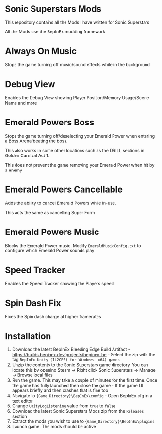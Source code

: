 # Sonic Superstars Mods
This repository contains all the Mods I have written for Sonic Superstars

All the Mods use the BepInEx modding framework

# Always On Music
Stops the game turning off music/sound effects while in the background

# Debug View
Enables the Debug View showing Player Position/Memory Usage/Scene Name and more 

# Emerald Powers Boss
Stops the game turning off/deselecting your Emerald Power when entering a Boss Arena/beating the boss.

This also works in some other locations such as the DRILL sections in Golden Carnival Act 1.

This does not prevent the game removing your Emerald Power when hit by a enemy

# Emerald Powers Cancellable
Adds the ability to cancel Emerald Powers while in-use.

This acts the same as cancelling Super Form

# Emerald Powers Music
Blocks the Emerald Power music.
Modify `EmeraldMusicConfig.txt` to configure which Emerald Power sounds play

# Speed Tracker
Enables the Speed Tracker showing the Players speed

# Spin Dash Fix
Fixes the Spin dash charge at higher framerates

# Installation
1. Download the latest BepInEx Bleeding Edge Build Artifact - https://builds.bepinex.dev/projects/bepinex_be - Select the zip with the tag `BepInEx Unity (IL2CPP) for Windows (x64) games`
2. Unzip the contents to the Sonic Superstars game directory. You can locate this by opening Steam -> Right click Sonic Superstars -> Manage -> Browse local files
3. Run the game. This may take a couple of minutes for the first time. Once the game has fully launched then close the game - If the game UI appears briefly and then crashes that is fine too
4. Navigate to `{Game_Directory}\BepInEx\config` - Open BepInEx.cfg in a text editor
5. Change `UnityLogListening` value from `true` to `false`
6. Download the latest Sonic Superstars Mods zip from the `Releases` section
7. Extract the mods you wish to use to `{Game_Directory}\BepInEx\plugins`
8. Launch game. The mods should be active

